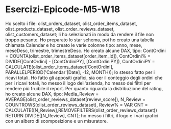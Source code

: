 # Esercizi-Epicode-M5-W18

Ho scelto i file:	olist_orders_dataset, olist_order_items_dataset, olist_products_dataset, olist_order_reviews_dataset, olist_customers_dataset; li ho selezionati in modo da rendere il file non troppo pesante.
Ho preparato lo star schema, poi ho creato una tabella chiamata Calendar e ho creato le varie colonne tipo: anno, mese, meseDesc, trimestre, trimestreDesc.
Ho creato alcune DAX, tipo: ContOrdini = COUNTA(olist_order_items_dataset[order_item_id]), ContOrdini% = DIVIDE([ContOrdini] - [ContOrdiniPY], [ContOrdiniPY]), ContOrdiniPY = CALCULATE(olist_order_items_dataset[ContOrdini], PARALLELPERIOD('Calendar'[Date], -12, MONTH)); lo stesso fatto per i ricavi totali.
Ho fatto gli appositi grafici, sia oer il conteggio degli ordini che per i ricavi totali, ho messo il logo dell'azienda, ho messo dei filtri per rendere più fruibile il report.
Per quanto riguarda la distribuzione del rating, ho creato alcune DAX, tipo: Media_Review = AVERAGE(olist_order_reviews_dataset[review_score]), N_Review = COUNTROWS(olist_order_reviews_dataset), Review% = VAR CNT = CALCULATE([N_Review],REMOVEFILTERS(olist_order_reviews_dataset)) RETURN DIVIDE([N_Review], CNT); ho messo i filtri, il logo e i vari grafici con un albero di scomposizione e un misuratore.

